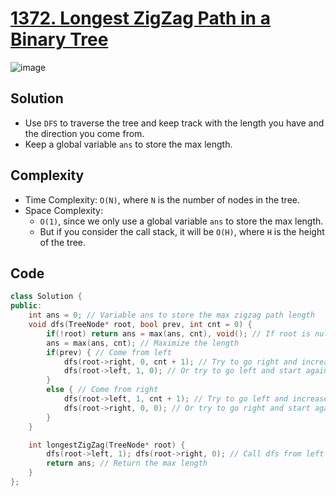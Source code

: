 # [1372. Longest ZigZag Path in a Binary Tree](https://leetcode.com/problems/longest-zigzag-path-in-a-binary-tree/)
![image](https://assets.leetcode.com/users/images/95e8eb11-89a5-4809-b9f4-8738ad7affc8_1681907979.890191.png)

## Solution
- Use `DFS` to traverse the tree and keep track with the length you have and the direction you come from.
- Keep a global variable `ans` to store the max length.
## Complexity
- Time Complexity: `O(N)`, where `N` is the number of nodes in the tree.
- Space Complexity:
    - `O(1)`, since we only use a global variable `ans` to store the max length.
    - But if you consider the call stack, it will be `O(H)`, where `H` is the height of the tree.
## Code
```cpp
class Solution {
public:
    int ans = 0; // Variable ans to store the max zigzag path length
    void dfs(TreeNode* root, bool prev, int cnt = 0) {
        if(!root) return ans = max(ans, cnt), void(); // If root is null, maximize the length and return
        ans = max(ans, cnt); // Maximize the length
        if(prev) { // Come from left
            dfs(root->right, 0, cnt + 1); // Try to go right and increase the length
            dfs(root->left, 1, 0); // Or try to go left and start again from 0
        }
        else { // Come from right
            dfs(root->left, 1, cnt + 1); // Try to go left and increase the length
            dfs(root->right, 0, 0); // Or try to go right and start again from 0
        }
    }

    int longestZigZag(TreeNode* root) {
        dfs(root->left, 1); dfs(root->right, 0); // Call dfs from left and right
        return ans; // Return the max length
    }
};
```